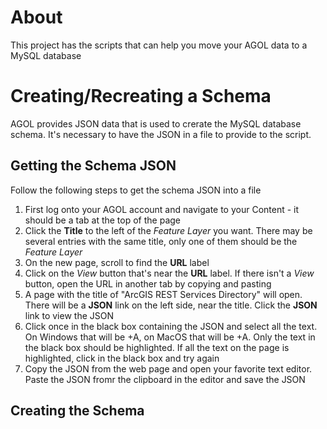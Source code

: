 # About
This project has the scripts that can help you move your AGOL data to a MySQL database

# Creating/Recreating a Schema
AGOL provides JSON data that is used to crerate the MySQL database schema.
It's necessary to have the JSON in a file to provide to the script.

## Getting the Schema JSON
Follow the following steps to get the schema JSON into a file
1. First log onto your AGOL account and navigate to your Content - it should be a tab at the top of the page
2. Click the **Title** to the left of the *Feature Layer* you want. There may be several entries with the same title, only one of them should be the *Feature Layer*
3. On the new page, scroll to find the **URL** label
4. Click on the *View* button that's near the **URL** label. If there isn't a *View* button, open the URL in another tab by copying and pasting
5. A page with the title of "ArcGIS REST Services Directory" will open. There will be a **JSON** link on the left side, near the title. Click the **JSON** link to view the JSON
6. Click once in the black box containing the JSON and select all the text. On Windows that will be <CMD>+A, on MacOS that will be <COMMAND>+A. Only the text in the black box should be highlighted. If all the text on the page is highlighted, click in the black box and try again
7. Copy the JSON from the web page and open your favorite text editor. Paste the JSON fromr the clipboard in the editor and save the JSON

## Creating the Schema
